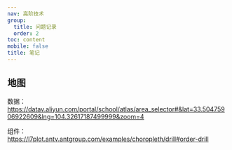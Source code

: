 ```yaml
---
nav: 高阶技术
group:
  title: 问题记录
  order: 2
toc: content
mobile: false
title: 笔记
---
```


## 地图

数据：  
https://datav.aliyun.com/portal/school/atlas/area_selector#&lat=33.50475906922609&lng=104.32617187499999&zoom=4

组件：  
https://l7plot.antv.antgroup.com/examples/choropleth/drill#order-drill
